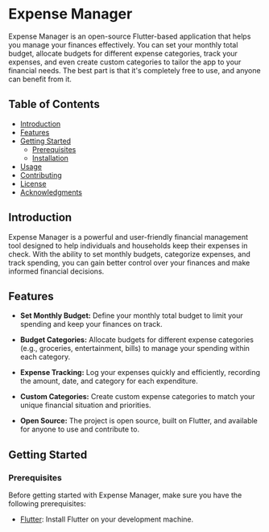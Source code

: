 # Expense Manager

Expense Manager is an open-source Flutter-based application that helps you manage your finances effectively. You can set your monthly total budget, allocate budgets for different expense categories, track your expenses, and even create custom categories to tailor the app to your financial needs. The best part is that it's completely free to use, and anyone can benefit from it.

## Table of Contents

- [Introduction](#introduction)
- [Features](#features)
- [Getting Started](#getting-started)
  - [Prerequisites](#prerequisites)
  - [Installation](#installation)
- [Usage](#usage)
- [Contributing](#contributing)
- [License](#license)
- [Acknowledgments](#acknowledgments)

## Introduction

Expense Manager is a powerful and user-friendly financial management tool designed to help individuals and households keep their expenses in check. With the ability to set monthly budgets, categorize expenses, and track spending, you can gain better control over your finances and make informed financial decisions.

## Features

- **Set Monthly Budget:** Define your monthly total budget to limit your spending and keep your finances on track.

- **Budget Categories:** Allocate budgets for different expense categories (e.g., groceries, entertainment, bills) to manage your spending within each category.

- **Expense Tracking:** Log your expenses quickly and efficiently, recording the amount, date, and category for each expenditure.

- **Custom Categories:** Create custom expense categories to match your unique financial situation and priorities.

- **Open Source:** The project is open source, built on Flutter, and available for anyone to use and contribute to.

## Getting Started

### Prerequisites

Before getting started with Expense Manager, make sure you have the following prerequisites:

- [Flutter](https://flutter.dev/docs/get-started/install): Install Flutter on your development machine.


